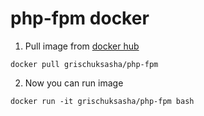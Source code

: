 # php-fpm docker

1. Pull image from [docker hub](https://hub.docker.com/r/grischuksasha/php-fpm/)

`docker pull grischuksasha/php-fpm`

2. Now you can run image

`docker run -it grischuksasha/php-fpm bash`